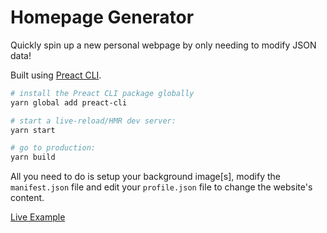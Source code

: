 # Homepage Generator
Quickly spin up a new personal webpage by only needing to modify JSON data!

Built using [Preact CLI](https://github.com/developit/preact-cli).

```sh
# install the Preact CLI package globally
yarn global add preact-cli

# start a live-reload/HMR dev server:
yarn start

# go to production:
yarn build
```

All you need to do is setup your background image[s], modify the `manifest.json` file and edit your `profile.json` file to change the website's content.

[Live Example](https://thomaswood.me/)
